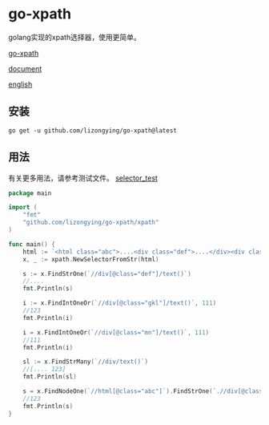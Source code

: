 # go-xpath

golang实现的xpath选择器，使用更简单。

[go-xpath](https://github.com/lizongying/go-xpath)

[document](https://pkg.go.dev/github.com/lizongying/go-xpath)

[english](./README.md)

## 安装

```
go get -u github.com/lizongying/go-xpath@latest
```

## 用法

有关更多用法，请参考测试文件。
[selector_test](./xpath/selector_test.go)

```go
package main

import (
	"fmt"
	"github.com/lizongying/go-xpath/xpath"
)

func main() {
	html := `<html class="abc">....<div class="def">....</div><div class="gkl">123</div></html>`
	x, _ := xpath.NewSelectorFromStr(html)

	s := x.FindStrOne(`//div[@class="def"]/text()`)
	//....
	fmt.Println(s)

	i := x.FindIntOneOr(`//div[@class="gkl"]/text()`, 111)
	//123
	fmt.Println(i)

	i = x.FindIntOneOr(`//div[@class="mn"]/text()`, 111)
	//111
	fmt.Println(i)

	sl := x.FindStrMany(`//div/text()`)
	//[.... 123]
	fmt.Println(sl)

	s = x.FindNodeOne(`//html[@class="abc"]`).FindStrOne(`.//div[@class="gkl"]`)
	//123
	fmt.Println(s)
}

```